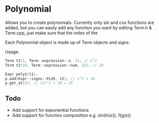 # Polynomial

Allows you to create polynomials.  Currently only sin and cos functions are added, but you can easily add any function you want by editing Term.h & Term.cpp, just make sure that the index of the 

Each Polynomial object is made up of Term objects and signs.

Usage:
```c++
Term t1(1, Term::expression::x, 2); // x^2
Term t2(10, Term::expression::num, 12); // 10

Expr poly1(t1);
p.add(Expr::signs::PLUS, t2); // x^2 + 10
p.get_at(5); // (5)^2 + 10 = 35
```

## Todo
* Add support for exponential functions
* Add support for function composition e.g. sin(ln(x)), f(g(x))